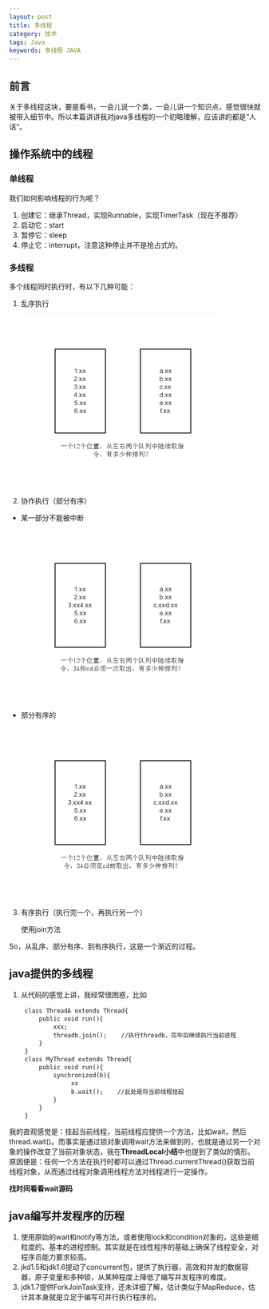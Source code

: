 ```yaml
---
layout: post
title: 多线程
category: 技术
tags: Java
keywords: 多线程 JAVA
---
```


## 前言 

关于多线程这块，要是看书，一会儿说一个类，一会儿讲一个知识点，感觉很快就被带入细节中。所以本篇讲讲我对java多线程的一个初略理解，应该讲的都是“人话”。

## 操作系统中的线程

### 单线程

我们如何影响线程的行为呢？

1. 创建它：继承Thread，实现Runnable，实现TimerTask（现在不推荐）
2. 启动它：start
3. 暂停它：sleep
4. 停止它：interrupt，注意这种停止并不是抢占式的。


### 多线程

多个线程同时执行时，有以下几种可能：

1. 乱序执行

    ![Alt text](/public/upload/threads_wuxu.png)    
2. 协作执行（部分有序）

  - 某一部分不能被中断
 
       ![Alt text](/public/upload/threads_bufenyouxu.png)  
  - 部分有序的
  
      ![Alt text](/public/upload/threads_bufenyouxu2.png)  
   

3. 有序执行（执行完一个，再执行另一个）
    
    使用join方法

So，从乱序、部分有序、到有序执行，这是一个渐近的过程。

## java提供的多线程

1. 从代码的感觉上讲，我经常很困惑，比如

        class ThreadA extends Thread{
            public void run(){
                xxx;
                threadb.join();    //执行threadb，完毕后继续执行当前进程
            }
        }
        class MyThread extends Thread{
            public void run(){
                synchronized(b){
                     xx
                     b.wait();    //此处是将当前线程挂起
                }
            }
        }

我的直观感觉是：挂起当前线程，当前线程应提供一个方法，比如wait，然后thread.wait()。而事实是通过锁对象调用wait方法来做到的，也就是通过另一个对象的操作改变了当前对象状态，我在**ThreadLocal小结**中也提到了类似的情形。原因便是：任何一个方法在执行时都可以通过Thread.currentThread()获取当前线程对象，从而通过线程对象调用线程方法对线程进行一定操作。

**找时间看看wait源码**

## java编写并发程序的历程

1. 使用原始的wait和notify等方法，或者使用lock和condition对象的，这些是细粒度的、基本的进程控制。其实就是在线性程序的基础上确保了线程安全，对程序员能力要求较高。
2. jkd1.5和jdk1.6提动了concurrent包，提供了执行器，高效和并发的数据容器，原子变量和多种锁，从某种程度上降低了编写并发程序的难度。
3. jdk1.7提供ForkJoinTask支持，还未详细了解，估计类似于MapReduce，估计其本身就是立足于编写可并行执行程序的。
